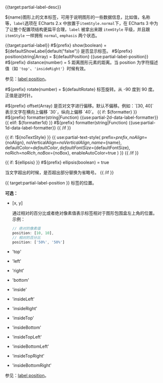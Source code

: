 {{target:partial-label-desc}}

${name}图形上的文本标签，可用于说明图形的一些数据信息，比如值，名称等，`label`选项在 ECharts 2.x 中放置于`itemStyle.normal`下，在 ECharts 3 中为了让整个配置项结构更扁平合理，`label` 被拿出来跟 `itemStyle` 平级，并且跟 `itemStyle` 一样拥有 `normal`, `emphasis` 两个状态。


{{target:partial-label}}
#${prefix} show(boolean) = ${defaultShowLabel|default("false")}
是否显示标签。
#${prefix} position(string|Array) = ${defaultPosition}
{{use:partial-label-position}}
#${prefix} distance(number) = 5
距离图形元素的距离。当 position 为字符描述值（如 `'top'`、`'insideRight'`）时候有效。

参见：[label position](${galleryViewPath}doc-example/label-position)。


#${prefix} rotate(number) = ${defaultRotate}
标签旋转。从 -90 度到 90 度。正值是逆时针。

#${prefix} offset(Array)
是否对文字进行偏移。默认不偏移。例如：`[30, 40]` 表示文字在横向上偏移 `30`，纵向上偏移 `40`。
{{ if: ${formatter} }}
#${prefix} formatter(string|Function)
{{use:partial-2d-data-label-formatter}}
{{ elif: ${formatter1d} }}
#${prefix} formatter(string|Function)
{{use:partial-1d-data-label-formatter}}
{{ /if }}


{{ if: !${noTextStyle} }}
{{ use:partial-text-style(
    prefix=${prefix},
    noAlign=${noAlign},
    noVerticalAlign=${noVerticalAlign},
    name=${name},
    defaultColor=${defaultColor},
    defaultFontSize=${defaultFontSize},
    noRich=${noRich},
    noBox=${noBox},
    enableAutoColor=true
) }}
{{ /if }}


{{ if: ${ellipsis} }}
#${prefix} ellipsis(boolean) = true

当文字超出的时候，是否超出部分替换为省略号。
{{ /if }}


{{ target:partial-label-position }}
标签的位置。

**可选：**

+ [x, y]

    通过相对的百分比或者绝对像素值表示标签相对于图形包围盒左上角的位置。
    示例：
    ```js
    // 绝对的像素值
    position: [10, 10],
    // 相对的百分比
    position: ['50%', '50%']
    ```

+ 'top'
+ 'left'
+ 'right'
+ 'bottom'
+ 'inside'
+ 'insideLeft'
+ 'insideRight'
+ 'insideTop'
+ 'insideBottom'
+ 'insideTopLeft'
+ 'insideBottomLeft'
+ 'insideTopRight'
+ 'insideBottomRight'

参见：[label position](${galleryViewPath}doc-example/label-position)。